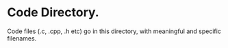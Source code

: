 # Code Directory. 
Code files (.c, .cpp, .h etc) go in this directory, with meaningful and specific filenames.